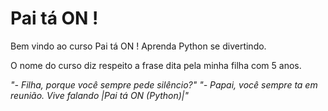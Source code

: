 # Pai tá ON !

Bem vindo ao curso Pai tá ON ! Aprenda Python se divertindo.

O nome do curso diz respeito a frase dita pela minha filha com 5 anos.

*"- Filha, porque você sempre pede silêncio?"* 
*"- Papai, você sempre ta em reunião. Vive falando |Pai tá ON (Python)|"*
